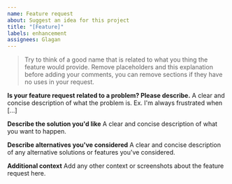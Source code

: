 ```yaml
---
name: Feature request
about: Suggest an idea for this project
title: "[Feature]"
labels: enhancement
assignees: Glagan
---
```


> Try to think of a good name that is related to what you thing the feature would provide.
> Remove placeholders and this explanation before adding your comments, you can remove sections if they have no uses in your request.

**Is your feature request related to a problem? Please describe.**
A clear and concise description of what the problem is. Ex. I'm always frustrated when [...]

**Describe the solution you'd like**
A clear and concise description of what you want to happen.

**Describe alternatives you've considered**
A clear and concise description of any alternative solutions or features you've considered.

**Additional context**
Add any other context or screenshots about the feature request here.
